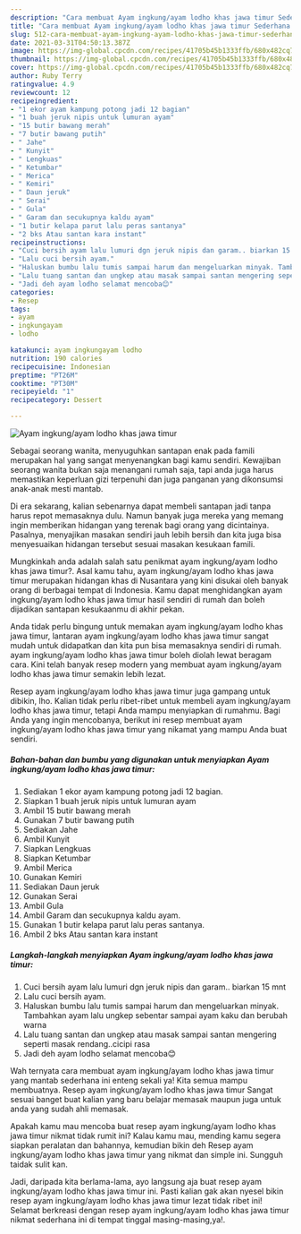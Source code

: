 ```yaml
---
description: "Cara membuat Ayam ingkung/ayam lodho khas jawa timur Sederhana Untuk Jualan"
title: "Cara membuat Ayam ingkung/ayam lodho khas jawa timur Sederhana Untuk Jualan"
slug: 512-cara-membuat-ayam-ingkung-ayam-lodho-khas-jawa-timur-sederhana-untuk-jualan
date: 2021-03-31T04:50:13.387Z
image: https://img-global.cpcdn.com/recipes/41705b45b1333ffb/680x482cq70/ayam-ingkungayam-lodho-khas-jawa-timur-foto-resep-utama.jpg
thumbnail: https://img-global.cpcdn.com/recipes/41705b45b1333ffb/680x482cq70/ayam-ingkungayam-lodho-khas-jawa-timur-foto-resep-utama.jpg
cover: https://img-global.cpcdn.com/recipes/41705b45b1333ffb/680x482cq70/ayam-ingkungayam-lodho-khas-jawa-timur-foto-resep-utama.jpg
author: Ruby Terry
ratingvalue: 4.9
reviewcount: 12
recipeingredient:
- "1 ekor ayam kampung potong jadi 12 bagian"
- "1 buah jeruk nipis untuk lumuran ayam"
- "15 butir bawang merah"
- "7 butir bawang putih"
- " Jahe"
- " Kunyit"
- " Lengkuas"
- " Ketumbar"
- " Merica"
- " Kemiri"
- " Daun jeruk"
- " Serai"
- " Gula"
- " Garam dan secukupnya kaldu ayam"
- "1 butir kelapa parut lalu peras santanya"
- "2 bks Atau santan kara instant"
recipeinstructions:
- "Cuci bersih ayam lalu lumuri dgn jeruk nipis dan garam.. biarkan 15 mnt"
- "Lalu cuci bersih ayam."
- "Haluskan bumbu lalu tumis sampai harum dan mengeluarkan minyak. Tambahkan ayam lalu ungkep sebentar sampai ayam kaku dan berubah warna"
- "Lalu tuang santan dan ungkep atau masak sampai santan mengering seperti masak rendang..cicipi rasa"
- "Jadi deh ayam lodho selamat mencoba😊"
categories:
- Resep
tags:
- ayam
- ingkungayam
- lodho

katakunci: ayam ingkungayam lodho 
nutrition: 190 calories
recipecuisine: Indonesian
preptime: "PT26M"
cooktime: "PT30M"
recipeyield: "1"
recipecategory: Dessert

---
```



![Ayam ingkung/ayam lodho khas jawa timur](https://img-global.cpcdn.com/recipes/41705b45b1333ffb/680x482cq70/ayam-ingkungayam-lodho-khas-jawa-timur-foto-resep-utama.jpg)

Sebagai seorang wanita, menyuguhkan santapan enak pada famili merupakan hal yang sangat menyenangkan bagi kamu sendiri. Kewajiban seorang  wanita bukan saja menangani rumah saja, tapi anda juga harus memastikan keperluan gizi terpenuhi dan juga panganan yang dikonsumsi anak-anak mesti mantab.

Di era  sekarang, kalian sebenarnya dapat membeli santapan jadi tanpa harus repot memasaknya dulu. Namun banyak juga mereka yang memang ingin memberikan hidangan yang terenak bagi orang yang dicintainya. Pasalnya, menyajikan masakan sendiri jauh lebih bersih dan kita juga bisa menyesuaikan hidangan tersebut sesuai masakan kesukaan famili. 



Mungkinkah anda adalah salah satu penikmat ayam ingkung/ayam lodho khas jawa timur?. Asal kamu tahu, ayam ingkung/ayam lodho khas jawa timur merupakan hidangan khas di Nusantara yang kini disukai oleh banyak orang di berbagai tempat di Indonesia. Kamu dapat menghidangkan ayam ingkung/ayam lodho khas jawa timur hasil sendiri di rumah dan boleh dijadikan santapan kesukaanmu di akhir pekan.

Anda tidak perlu bingung untuk memakan ayam ingkung/ayam lodho khas jawa timur, lantaran ayam ingkung/ayam lodho khas jawa timur sangat mudah untuk didapatkan dan kita pun bisa memasaknya sendiri di rumah. ayam ingkung/ayam lodho khas jawa timur boleh diolah lewat beragam cara. Kini telah banyak resep modern yang membuat ayam ingkung/ayam lodho khas jawa timur semakin lebih lezat.

Resep ayam ingkung/ayam lodho khas jawa timur juga gampang untuk dibikin, lho. Kalian tidak perlu ribet-ribet untuk membeli ayam ingkung/ayam lodho khas jawa timur, tetapi Anda mampu menyiapkan di rumahmu. Bagi Anda yang ingin mencobanya, berikut ini resep membuat ayam ingkung/ayam lodho khas jawa timur yang nikamat yang mampu Anda buat sendiri.

<!--inarticleads1-->

##### Bahan-bahan dan bumbu yang digunakan untuk menyiapkan Ayam ingkung/ayam lodho khas jawa timur:

1. Sediakan 1 ekor ayam kampung potong jadi 12 bagian.
1. Siapkan 1 buah jeruk nipis untuk lumuran ayam
1. Ambil 15 butir bawang merah
1. Gunakan 7 butir bawang putih
1. Sediakan  Jahe
1. Ambil  Kunyit
1. Siapkan  Lengkuas
1. Siapkan  Ketumbar
1. Ambil  Merica
1. Gunakan  Kemiri
1. Sediakan  Daun jeruk
1. Gunakan  Serai
1. Ambil  Gula
1. Ambil  Garam dan secukupnya kaldu ayam.
1. Gunakan 1 butir kelapa parut lalu peras santanya.
1. Ambil 2 bks Atau santan kara instant




<!--inarticleads2-->

##### Langkah-langkah menyiapkan Ayam ingkung/ayam lodho khas jawa timur:

1. Cuci bersih ayam lalu lumuri dgn jeruk nipis dan garam.. biarkan 15 mnt
1. Lalu cuci bersih ayam.
1. Haluskan bumbu lalu tumis sampai harum dan mengeluarkan minyak. Tambahkan ayam lalu ungkep sebentar sampai ayam kaku dan berubah warna
1. Lalu tuang santan dan ungkep atau masak sampai santan mengering seperti masak rendang..cicipi rasa
1. Jadi deh ayam lodho selamat mencoba😊




Wah ternyata cara membuat ayam ingkung/ayam lodho khas jawa timur yang mantab sederhana ini enteng sekali ya! Kita semua mampu membuatnya. Resep ayam ingkung/ayam lodho khas jawa timur Sangat sesuai banget buat kalian yang baru belajar memasak maupun juga untuk anda yang sudah ahli memasak.

Apakah kamu mau mencoba buat resep ayam ingkung/ayam lodho khas jawa timur nikmat tidak rumit ini? Kalau kamu mau, mending kamu segera siapkan peralatan dan bahannya, kemudian bikin deh Resep ayam ingkung/ayam lodho khas jawa timur yang nikmat dan simple ini. Sungguh taidak sulit kan. 

Jadi, daripada kita berlama-lama, ayo langsung aja buat resep ayam ingkung/ayam lodho khas jawa timur ini. Pasti kalian gak akan nyesel bikin resep ayam ingkung/ayam lodho khas jawa timur lezat tidak ribet ini! Selamat berkreasi dengan resep ayam ingkung/ayam lodho khas jawa timur nikmat sederhana ini di tempat tinggal masing-masing,ya!.

